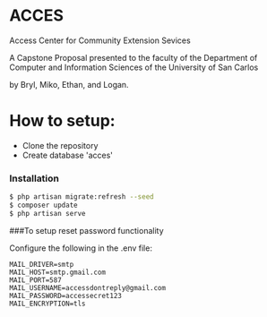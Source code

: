 # ACCES
Access Center for Community Extension Sevices

A Capstone Proposal presented to the faculty of the Department of Computer and Information Sciences of the University of San Carlos

by Bryl, Miko, Ethan, and Logan.

# How to setup:

  - Clone the repository
  - Create database 'acces'

### Installation

```sh
$ php artisan migrate:refresh --seed
$ composer update
$ php artisan serve
```

###To setup reset password functionality

Configure the following in the .env file:

    MAIL_DRIVER=smtp
    MAIL_HOST=smtp.gmail.com
    MAIL_PORT=587
    MAIL_USERNAME=accessdontreply@gmail.com
    MAIL_PASSWORD=accessecret123
    MAIL_ENCRYPTION=tls
